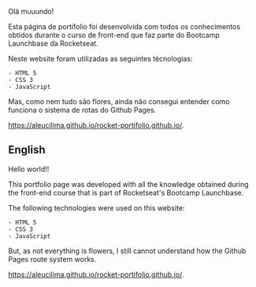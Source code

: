 Olá muuundo!

Esta página de portifolio foi desenvolvida com todos os conhecimentos obtidos durante o curso de front-end que faz parte do Bootcamp Launchbase da Rocketseat. 

Neste website foram utilizadas as seguintes técnologias:

    - HTML 5
    - CSS 3
    - JavaScript

Mas, como nem tudo são flores, ainda não consegui entender como funciona o sistema de rotas do Github Pages.

https://aleucilima.github.io/rocket-portifolio.github.io/.

## English ##

Hello world!!


This portfolio page was developed with all the knowledge obtained during the front-end course that is part of Rocketseat's Bootcamp Launchbase.

The following technologies were used on this website:

    - HTML 5
    - CSS 3
    - JavaScript


But, as not everything is flowers, I still cannot understand how the Github Pages route system works.

https://aleucilima.github.io/rocket-portifolio.github.io/.
